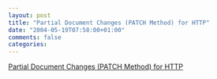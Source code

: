 ```yaml
---
layout: post
title: "Partial Document Changes (PATCH Method) for HTTP"
date: "2004-05-19T07:58:00+01:00"
comments: false
categories: 
---
```


<p><a href="http://www.ietf.org/internet-drafts/draft-dusseault-http-patch-02.txt"> Partial Document Changes (PATCH Method) for HTTP</a></p>


